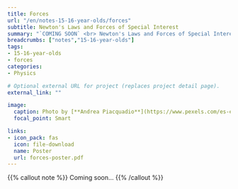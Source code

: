 ```yaml
---
title: Forces
url: "/en/notes-15-16-year-olds/forces"
subtitle: Newton's Laws and Forces of Special Interest
summary: "`COMING SOON` <br> Newton's Laws and Forces of Special Interest."
breadcrumbs: ["notes","15-16-year-olds"]
tags:
- 15-16-year-olds
- forces
categories:
- Physics

# Optional external URL for project (replaces project detail page).
external_link: ""

image:
  caption: Photo by [**Andrea Piacquadio**](https://www.pexels.com/es-es/@olly) on [Pexels](https://www.pexels.com/es-es/)
  focal_point: Smart

links:
- icon_pack: fas
  icon: file-download
  name: Poster
  url: forces-poster.pdf
---
```


{{% callout note %}}
Coming soon...
{{% /callout %}}
